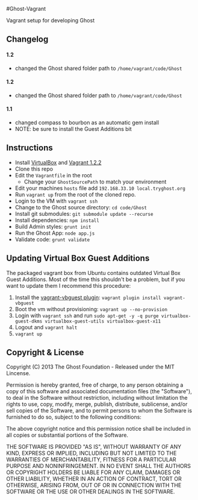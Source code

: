 #Ghost-Vagrant

Vagrant setup for developing Ghost

## Changelog

#### 1.2

- changed the Ghost shared folder path to `/home/vagrant/code/Ghost`

#### 1.2

- changed the Ghost shared folder path to `/home/vagrant/code/Ghost`

#### 1.1

- changed compass to bourbon as an automatic gem install
- NOTE: be sure to install the Guest Additions bit

## Instructions

- Install [VirtualBox](https://www.virtualbox.org/wiki/Downloads) and [Vagrant 1.2.2](http://downloads.vagrantup.com/tags/v1.2.2)
- Clone this repo
- Edit the `Vagrantfile` in the root
    - Change your `GhostSourcePath` to match your environment
- Edit your machines `hosts` file add `192.168.33.10 local.tryghost.org`
- Run `vagrant up` from the root of the cloned repo.
- Login to the VM with `vagrant ssh`
- Change to the Ghost source directory: `cd code/Ghost`
- Install git submodules: `git submodule update --recurse`
- Install dependencies: `npm install`
- Build Admin styles: `grunt init`
- Run the Ghost App: `node app.js`
- Validate code: `grunt validate`

## Updating Virtual Box Guest Additions

The packaged vagrant box from Ubuntu contains outdated Virtual Box Guest Additions.  Most of the time this shouldn't be a problem, but if you want to update them I recommend this procedure:

1. Install the [vagrant-vbguest plugin](https://github.com/dotless-de/vagrant-vbguest): `vagrant plugin install vagrant-vbguest`
1. Boot the vm without provisioning: `vagrant up --no-provision`
1. Login with `vagrant ssh` and run `sudo apt-get -y -q purge virtualbox-guest-dkms virtualbox-guest-utils virtualbox-guest-x11`
1. Logout and `vagrant halt`
1. `vagrant up`

## Copyright & License

Copyright (C) 2013 The Ghost Foundation - Released under the MIT Lincense.

Permission is hereby granted, free of charge, to any person obtaining a copy of this software and associated documentation files (the "Software"), to deal in the Software without restriction, including without limitation the rights to use, copy, modify, merge, publish, distribute, sublicense, and/or sell copies of the Software, and to permit persons to whom the Software is furnished to do so, subject to the following conditions:

The above copyright notice and this permission notice shall be included in all copies or substantial portions of the Software.

THE SOFTWARE IS PROVIDED "AS IS", WITHOUT WARRANTY OF ANY KIND, EXPRESS OR IMPLIED, INCLUDING BUT NOT LIMITED TO THE WARRANTIES OF MERCHANTABILITY, FITNESS FOR A PARTICULAR PURPOSE AND
NONINFRINGEMENT. IN NO EVENT SHALL THE AUTHORS OR COPYRIGHT HOLDERS BE LIABLE FOR ANY CLAIM, DAMAGES OR OTHER LIABILITY, WHETHER IN AN ACTION OF CONTRACT, TORT OR OTHERWISE, ARISING FROM, OUT OF OR IN CONNECTION WITH THE SOFTWARE OR THE USE OR OTHER DEALINGS IN THE SOFTWARE.
